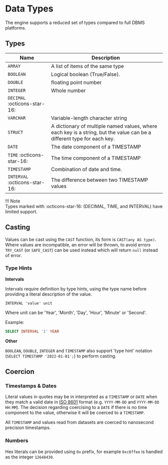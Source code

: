 # Data Types

The engine supports a reduced set of types compared to full DBMS platforms.

## Types

Name        | Description
----------- | --------------
`ARRAY`     | A list of items of the same type
`BOOLEAN`   | Logical boolean (True/False).
`DOUBLE`    | floating point number
`INTEGER`   | Whole number
`DECIMAL` :octicons-star-16:  |
`VARCHAR`   | Variable-length character string
`STRUCT`    | A dictionary of multiple named values, where each key is a string, but the value can be a different type for each key.
`DATE`      | The date component of a TIMESTAMP
`TIME` :octicons-star-16: | The time component of a TIMESTAMP
`TIMESTAMP` | Combination of date and time.
`INTERVAL` :octicons-star-16: | The difference between two TIMESTAMP values

!!! Note  
    Types marked with :octicons-star-16: (DECIMAL, TIME, and INTERVAL) have limited support.

## Casting

Values can be cast using the `CAST` function, its form is `CAST(any AS type)`. Where values are incompatible, an error will be thrown, to avoid errors `TRY_CAST` (or `SAFE_CAST`) can be used instead which will return `null` instead of error.

### Type Hints

**Intervals**

Intervals require definition by type hints, using the type name before providing a literal description of the value.

~~~
INTERVAL 'value' unit
~~~

Where unit can be 'Year', 'Month', 'Day', 'Hour', 'Minute' or 'Second'.

Example:
~~~sql
SELECT INTERVAL '1' YEAR
~~~

**Other**

`BOOLEAN`, `DOUBLE`, `INTEGER` and `TIMESTAMP` also support 'type hint' notation (`SELECT TIMESTAMP '2022-01-01';`) to perform casting.

## Coercion

### Timestamps & Dates

Literal values in quotes may be in interpreted as a `TIMESTAMP` or `DATE` when they match a valid date in [ISO 8601](https://www.iso.org/iso-8601-date-and-time-format.html)  format (e.g. `YYYY-MM-DD` and `YYYY-MM-DD HH:MM`). The decision regarding coercising to a `DATE` if there is no time component to the value, otherwise it will be coerced to a `TIMESTAMP`. 

All `TIMESTAMP` and values read from datasets are coerced to nanosecond precision timestamps.

### Numbers

Hex literals can be provided using `0x` prefix, for example `0xc0ffee` is handled as the integer `12648430`.
